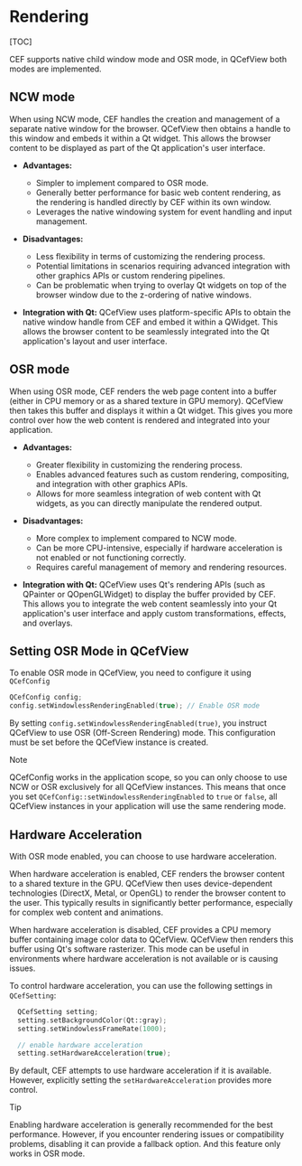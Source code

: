 # Rendering
[TOC]

CEF supports native child window mode and OSR mode, in QCefView both modes are implemented.

## NCW mode

When using NCW mode, CEF handles the creation and management of a separate native window for the browser. QCefView then obtains a handle to this window and embeds it within a Qt widget. This allows the browser content to be displayed as part of the Qt application's user interface.

-   **Advantages:**
    -   Simpler to implement compared to OSR mode.
    -   Generally better performance for basic web content rendering, as the rendering is handled directly by CEF within its own window.
    -   Leverages the native windowing system for event handling and input management.

-   **Disadvantages:**
    -   Less flexibility in terms of customizing the rendering process.
    -   Potential limitations in scenarios requiring advanced integration with other graphics APIs or custom rendering pipelines.
    -   Can be problematic when trying to overlay Qt widgets on top of the browser window due to the z-ordering of native windows.

-   **Integration with Qt:** QCefView uses platform-specific APIs to obtain the native window handle from CEF and embed it within a QWidget. This allows the browser content to be seamlessly integrated into the Qt application's layout and user interface.

## OSR mode

When using OSR mode, CEF renders the web page content into a buffer (either in CPU memory or as a shared texture in GPU memory). QCefView then takes this buffer and displays it within a Qt widget. This gives you more control over how the web content is rendered and integrated into your application.

-   **Advantages:**
    -   Greater flexibility in customizing the rendering process.
    -   Enables advanced features such as custom rendering, compositing, and integration with other graphics APIs.
    -   Allows for more seamless integration of web content with Qt widgets, as you can directly manipulate the rendered output.

-   **Disadvantages:**
    -   More complex to implement compared to NCW mode.
    -   Can be more CPU-intensive, especially if hardware acceleration is not enabled or not functioning correctly.
    -   Requires careful management of memory and rendering resources.

-   **Integration with Qt:** QCefView uses Qt's rendering APIs (such as QPainter or QOpenGLWidget) to display the buffer provided by CEF. This allows you to integrate the web content seamlessly into your Qt application's user interface and apply custom transformations, effects, and overlays.

## Setting OSR Mode in QCefView

To enable OSR mode in QCefView, you need to configure it using `QCefConfig`

```cpp
QCefConfig config;
config.setWindowlessRenderingEnabled(true); // Enable OSR mode
```

By setting `config.setWindowlessRenderingEnabled(true)`, you instruct QCefView to use OSR (Off-Screen Rendering) mode. This configuration must be set before the QCefView instance is created.

> [!note]
> QCefConfig works in the application scope, so you can only choose to use NCW or OSR exclusively for all QCefView instances. This means that once you set `QCefConfig::setWindowlessRenderingEnabled` to `true` or `false`, all QCefView instances in your application will use the same rendering mode.


## Hardware Acceleration

With OSR mode enabled, you can choose to use hardware acceleration.

When hardware acceleration is enabled, CEF renders the browser content to a shared texture in the GPU. QCefView then uses device-dependent technologies (DirectX, Metal, or OpenGL) to render the browser content to the user. This typically results in significantly better performance, especially for complex web content and animations.

When hardware acceleration is disabled, CEF provides a CPU memory buffer containing image color data to QCefView. QCefView then renders this buffer using Qt's software rasterizer. This mode can be useful in environments where hardware acceleration is not available or is causing issues.

To control hardware acceleration, you can use the following settings in `QCefSetting`:

```cpp
  QCefSetting setting;
  setting.setBackgroundColor(Qt::gray);
  setting.setWindowlessFrameRate(1000);

  // enable hardware acceleration
  setting.setHardwareAcceleration(true);
```

By default, CEF attempts to use hardware acceleration if it is available. However, explicitly setting the `setHardwareAcceleration` provides more control.

> [!tip]
> Enabling hardware acceleration is generally recommended for the best performance. However, if you encounter rendering issues or compatibility problems, disabling it can provide a fallback option. And this feature only works in OSR mode.